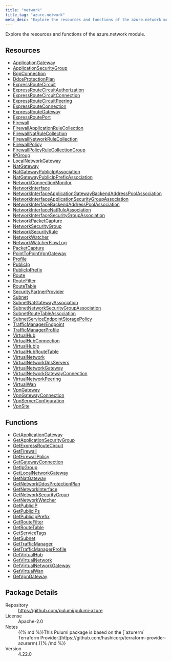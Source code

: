 ```yaml
---
title: "network"
title_tag: "azure.network"
meta_desc: "Explore the resources and functions of the azure.network module."
---
```


<!-- WARNING: this file was generated by Pulumi Docs Generator. -->
<!-- Do not edit by hand unless you're certain you know what you are doing! -->

Explore the resources and functions of the azure.network module.

<h2 id="resources">Resources</h2>
<ul class="api">
    <li><a href="applicationgateway" title="ApplicationGateway"><span class="symbol resource"></span>ApplicationGateway</a></li>
    <li><a href="applicationsecuritygroup" title="ApplicationSecurityGroup"><span class="symbol resource"></span>ApplicationSecurityGroup</a></li>
    <li><a href="bgpconnection" title="BgpConnection"><span class="symbol resource"></span>BgpConnection</a></li>
    <li><a href="ddosprotectionplan" title="DdosProtectionPlan"><span class="symbol resource"></span>DdosProtectionPlan</a></li>
    <li><a href="expressroutecircuit" title="ExpressRouteCircuit"><span class="symbol resource"></span>ExpressRouteCircuit</a></li>
    <li><a href="expressroutecircuitauthorization" title="ExpressRouteCircuitAuthorization"><span class="symbol resource"></span>ExpressRouteCircuitAuthorization</a></li>
    <li><a href="expressroutecircuitconnection" title="ExpressRouteCircuitConnection"><span class="symbol resource"></span>ExpressRouteCircuitConnection</a></li>
    <li><a href="expressroutecircuitpeering" title="ExpressRouteCircuitPeering"><span class="symbol resource"></span>ExpressRouteCircuitPeering</a></li>
    <li><a href="expressrouteconnection" title="ExpressRouteConnection"><span class="symbol resource"></span>ExpressRouteConnection</a></li>
    <li><a href="expressroutegateway" title="ExpressRouteGateway"><span class="symbol resource"></span>ExpressRouteGateway</a></li>
    <li><a href="expressrouteport" title="ExpressRoutePort"><span class="symbol resource"></span>ExpressRoutePort</a></li>
    <li><a href="firewall" title="Firewall"><span class="symbol resource"></span>Firewall</a></li>
    <li><a href="firewallapplicationrulecollection" title="FirewallApplicationRuleCollection"><span class="symbol resource"></span>FirewallApplicationRuleCollection</a></li>
    <li><a href="firewallnatrulecollection" title="FirewallNatRuleCollection"><span class="symbol resource"></span>FirewallNatRuleCollection</a></li>
    <li><a href="firewallnetworkrulecollection" title="FirewallNetworkRuleCollection"><span class="symbol resource"></span>FirewallNetworkRuleCollection</a></li>
    <li><a href="firewallpolicy" title="FirewallPolicy"><span class="symbol resource"></span>FirewallPolicy</a></li>
    <li><a href="firewallpolicyrulecollectiongroup" title="FirewallPolicyRuleCollectionGroup"><span class="symbol resource"></span>FirewallPolicyRuleCollectionGroup</a></li>
    <li><a href="ipgroup" title="IPGroup"><span class="symbol resource"></span>IPGroup</a></li>
    <li><a href="localnetworkgateway" title="LocalNetworkGateway"><span class="symbol resource"></span>LocalNetworkGateway</a></li>
    <li><a href="natgateway" title="NatGateway"><span class="symbol resource"></span>NatGateway</a></li>
    <li><a href="natgatewaypublicipassociation" title="NatGatewayPublicIpAssociation"><span class="symbol resource"></span>NatGatewayPublicIpAssociation</a></li>
    <li><a href="natgatewaypublicipprefixassociation" title="NatGatewayPublicIpPrefixAssociation"><span class="symbol resource"></span>NatGatewayPublicIpPrefixAssociation</a></li>
    <li><a href="networkconnectionmonitor" title="NetworkConnectionMonitor"><span class="symbol resource"></span>NetworkConnectionMonitor</a></li>
    <li><a href="networkinterface" title="NetworkInterface"><span class="symbol resource"></span>NetworkInterface</a></li>
    <li><a href="networkinterfaceapplicationgatewaybackendaddresspoolassociation" title="NetworkInterfaceApplicationGatewayBackendAddressPoolAssociation"><span class="symbol resource"></span>NetworkInterfaceApplicationGatewayBackendAddressPoolAssociation</a></li>
    <li><a href="networkinterfaceapplicationsecuritygroupassociation" title="NetworkInterfaceApplicationSecurityGroupAssociation"><span class="symbol resource"></span>NetworkInterfaceApplicationSecurityGroupAssociation</a></li>
    <li><a href="networkinterfacebackendaddresspoolassociation" title="NetworkInterfaceBackendAddressPoolAssociation"><span class="symbol resource"></span>NetworkInterfaceBackendAddressPoolAssociation</a></li>
    <li><a href="networkinterfacenatruleassociation" title="NetworkInterfaceNatRuleAssociation"><span class="symbol resource"></span>NetworkInterfaceNatRuleAssociation</a></li>
    <li><a href="networkinterfacesecuritygroupassociation" title="NetworkInterfaceSecurityGroupAssociation"><span class="symbol resource"></span>NetworkInterfaceSecurityGroupAssociation</a></li>
    <li><a href="networkpacketcapture" title="NetworkPacketCapture"><span class="symbol resource"></span>NetworkPacketCapture</a></li>
    <li><a href="networksecuritygroup" title="NetworkSecurityGroup"><span class="symbol resource"></span>NetworkSecurityGroup</a></li>
    <li><a href="networksecurityrule" title="NetworkSecurityRule"><span class="symbol resource"></span>NetworkSecurityRule</a></li>
    <li><a href="networkwatcher" title="NetworkWatcher"><span class="symbol resource"></span>NetworkWatcher</a></li>
    <li><a href="networkwatcherflowlog" title="NetworkWatcherFlowLog"><span class="symbol resource"></span>NetworkWatcherFlowLog</a></li>
    <li><a href="packetcapture" title="PacketCapture"><span class="symbol resource"></span>PacketCapture</a></li>
    <li><a href="pointtopointvpngateway" title="PointToPointVpnGateway"><span class="symbol resource"></span>PointToPointVpnGateway</a></li>
    <li><a href="profile" title="Profile"><span class="symbol resource"></span>Profile</a></li>
    <li><a href="publicip" title="PublicIp"><span class="symbol resource"></span>PublicIp</a></li>
    <li><a href="publicipprefix" title="PublicIpPrefix"><span class="symbol resource"></span>PublicIpPrefix</a></li>
    <li><a href="route" title="Route"><span class="symbol resource"></span>Route</a></li>
    <li><a href="routefilter" title="RouteFilter"><span class="symbol resource"></span>RouteFilter</a></li>
    <li><a href="routetable" title="RouteTable"><span class="symbol resource"></span>RouteTable</a></li>
    <li><a href="securitypartnerprovider" title="SecurityPartnerProvider"><span class="symbol resource"></span>SecurityPartnerProvider</a></li>
    <li><a href="subnet" title="Subnet"><span class="symbol resource"></span>Subnet</a></li>
    <li><a href="subnetnatgatewayassociation" title="SubnetNatGatewayAssociation"><span class="symbol resource"></span>SubnetNatGatewayAssociation</a></li>
    <li><a href="subnetnetworksecuritygroupassociation" title="SubnetNetworkSecurityGroupAssociation"><span class="symbol resource"></span>SubnetNetworkSecurityGroupAssociation</a></li>
    <li><a href="subnetroutetableassociation" title="SubnetRouteTableAssociation"><span class="symbol resource"></span>SubnetRouteTableAssociation</a></li>
    <li><a href="subnetserviceendpointstoragepolicy" title="SubnetServiceEndpointStoragePolicy"><span class="symbol resource"></span>SubnetServiceEndpointStoragePolicy</a></li>
    <li><a href="trafficmanagerendpoint" title="TrafficManagerEndpoint"><span class="symbol resource"></span>TrafficManagerEndpoint</a></li>
    <li><a href="trafficmanagerprofile" title="TrafficManagerProfile"><span class="symbol resource"></span>TrafficManagerProfile</a></li>
    <li><a href="virtualhub" title="VirtualHub"><span class="symbol resource"></span>VirtualHub</a></li>
    <li><a href="virtualhubconnection" title="VirtualHubConnection"><span class="symbol resource"></span>VirtualHubConnection</a></li>
    <li><a href="virtualhubip" title="VirtualHubIp"><span class="symbol resource"></span>VirtualHubIp</a></li>
    <li><a href="virtualhubroutetable" title="VirtualHubRouteTable"><span class="symbol resource"></span>VirtualHubRouteTable</a></li>
    <li><a href="virtualnetwork" title="VirtualNetwork"><span class="symbol resource"></span>VirtualNetwork</a></li>
    <li><a href="virtualnetworkdnsservers" title="VirtualNetworkDnsServers"><span class="symbol resource"></span>VirtualNetworkDnsServers</a></li>
    <li><a href="virtualnetworkgateway" title="VirtualNetworkGateway"><span class="symbol resource"></span>VirtualNetworkGateway</a></li>
    <li><a href="virtualnetworkgatewayconnection" title="VirtualNetworkGatewayConnection"><span class="symbol resource"></span>VirtualNetworkGatewayConnection</a></li>
    <li><a href="virtualnetworkpeering" title="VirtualNetworkPeering"><span class="symbol resource"></span>VirtualNetworkPeering</a></li>
    <li><a href="virtualwan" title="VirtualWan"><span class="symbol resource"></span>VirtualWan</a></li>
    <li><a href="vpngateway" title="VpnGateway"><span class="symbol resource"></span>VpnGateway</a></li>
    <li><a href="vpngatewayconnection" title="VpnGatewayConnection"><span class="symbol resource"></span>VpnGatewayConnection</a></li>
    <li><a href="vpnserverconfiguration" title="VpnServerConfiguration"><span class="symbol resource"></span>VpnServerConfiguration</a></li>
    <li><a href="vpnsite" title="VpnSite"><span class="symbol resource"></span>VpnSite</a></li>
</ul>

<h2 id="functions">Functions</h2>
<ul class="api">
    <li><a href="getapplicationgateway" title="GetApplicationGateway"><span class="symbol function"></span>GetApplicationGateway</a></li>
    <li><a href="getapplicationsecuritygroup" title="GetApplicationSecurityGroup"><span class="symbol function"></span>GetApplicationSecurityGroup</a></li>
    <li><a href="getexpressroutecircuit" title="GetExpressRouteCircuit"><span class="symbol function"></span>GetExpressRouteCircuit</a></li>
    <li><a href="getfirewall" title="GetFirewall"><span class="symbol function"></span>GetFirewall</a></li>
    <li><a href="getfirewallpolicy" title="GetFirewallPolicy"><span class="symbol function"></span>GetFirewallPolicy</a></li>
    <li><a href="getgatewayconnection" title="GetGatewayConnection"><span class="symbol function"></span>GetGatewayConnection</a></li>
    <li><a href="getipgroup" title="GetIpGroup"><span class="symbol function"></span>GetIpGroup</a></li>
    <li><a href="getlocalnetworkgateway" title="GetLocalNetworkGateway"><span class="symbol function"></span>GetLocalNetworkGateway</a></li>
    <li><a href="getnatgateway" title="GetNatGateway"><span class="symbol function"></span>GetNatGateway</a></li>
    <li><a href="getnetworkddosprotectionplan" title="GetNetworkDdosProtectionPlan"><span class="symbol function"></span>GetNetworkDdosProtectionPlan</a></li>
    <li><a href="getnetworkinterface" title="GetNetworkInterface"><span class="symbol function"></span>GetNetworkInterface</a></li>
    <li><a href="getnetworksecuritygroup" title="GetNetworkSecurityGroup"><span class="symbol function"></span>GetNetworkSecurityGroup</a></li>
    <li><a href="getnetworkwatcher" title="GetNetworkWatcher"><span class="symbol function"></span>GetNetworkWatcher</a></li>
    <li><a href="getpublicip" title="GetPublicIP"><span class="symbol function"></span>GetPublicIP</a></li>
    <li><a href="getpublicips" title="GetPublicIPs"><span class="symbol function"></span>GetPublicIPs</a></li>
    <li><a href="getpublicipprefix" title="GetPublicIpPrefix"><span class="symbol function"></span>GetPublicIpPrefix</a></li>
    <li><a href="getroutefilter" title="GetRouteFilter"><span class="symbol function"></span>GetRouteFilter</a></li>
    <li><a href="getroutetable" title="GetRouteTable"><span class="symbol function"></span>GetRouteTable</a></li>
    <li><a href="getservicetags" title="GetServiceTags"><span class="symbol function"></span>GetServiceTags</a></li>
    <li><a href="getsubnet" title="GetSubnet"><span class="symbol function"></span>GetSubnet</a></li>
    <li><a href="gettrafficmanager" title="GetTrafficManager"><span class="symbol function"></span>GetTrafficManager</a></li>
    <li><a href="gettrafficmanagerprofile" title="GetTrafficManagerProfile"><span class="symbol function"></span>GetTrafficManagerProfile</a></li>
    <li><a href="getvirtualhub" title="GetVirtualHub"><span class="symbol function"></span>GetVirtualHub</a></li>
    <li><a href="getvirtualnetwork" title="GetVirtualNetwork"><span class="symbol function"></span>GetVirtualNetwork</a></li>
    <li><a href="getvirtualnetworkgateway" title="GetVirtualNetworkGateway"><span class="symbol function"></span>GetVirtualNetworkGateway</a></li>
    <li><a href="getvirtualwan" title="GetVirtualWan"><span class="symbol function"></span>GetVirtualWan</a></li>
    <li><a href="getvpngateway" title="GetVpnGateway"><span class="symbol function"></span>GetVpnGateway</a></li>
</ul>

<h2 id="package-details">Package Details</h2>
<dl class="package-details">
	<dt>Repository</dt>
	<dd><a href="https://github.com/pulumi/pulumi-azure">https://github.com/pulumi/pulumi-azure</a></dd>
	<dt>License</dt>
	<dd>Apache-2.0</dd>
	<dt>Notes</dt>
	<dd>{{% md %}}This Pulumi package is based on the [`azurerm` Terraform Provider](https://github.com/hashicorp/terraform-provider-azurerm).{{% /md %}}</dd>
	<dt>Version</dt>
	<dd>4.22.0</dd>
</dl>


